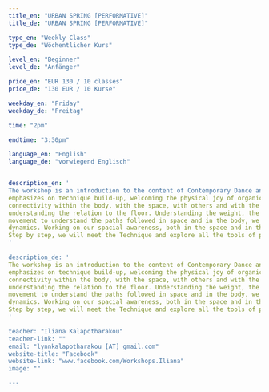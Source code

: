 ```yaml
---
title_en: "URBAN SPRING [PERFORMATIVE]"
title_de: "URBAN SPRING [PERFORMATIVE]"

type_en: "Weekly Class"
type_de: "Wöchentlicher Kurs"

level_en: "Beginner"
level_de: "Anfänger"

price_en: "EUR 130 / 10 classes"
price_de: "130 EUR / 10 Kurse"

weekday_en: "Friday"
weekday_de: "Freitag"

time: "2pm"

endtime: "3:30pm"

language_en: "English"
language_de: "vorwiegend Englisch"


description_en: '
The workshop is an introduction to the content of Contemporary Dance and of Improvisation. It's an on-going workshop that
emphasizes on technique build-up, welcoming the physical joy of organic movement. We will work on kinetic patterns (vocabulary), as well as on the
connectivity within the body, with the space, with others and with the floor. The technical part focuses on floor work practice,
understanding the relation to the floor. Understanding the weight, the direction of movement, the flow. Using the flow of the
movement to understand the paths followed in space and in the body, we will also explore different movement qualities and
dynamics. Working on our spacial awareness, both in the space and in the body, we will develop our kinetics intelligence.
Step by step, we will meet the Technique and explore all the tools of physical expression, all the way to Improvisation.
'

description_de: '
The workshop is an introduction to the content of Contemporary Dance and of Improvisation. It's an on-going workshop that
emphasizes on technique build-up, welcoming the physical joy of organic movement. We will work on kinetic patterns (vocabulary), as well as on the
connectivity within the body, with the space, with others and with the floor. The technical part focuses on floor work practice,
understanding the relation to the floor. Understanding the weight, the direction of movement, the flow. Using the flow of the
movement to understand the paths followed in space and in the body, we will also explore different movement qualities and
dynamics. Working on our spacial awareness, both in the space and in the body, we will develop our kinetics intelligence.
Step by step, we will meet the Technique and explore all the tools of physical expression, all the way to Improvisation.
'

teacher: "Iliana Kalapotharakou"
teacher-link: ""
email: "lynnkalapotharakou [AT] gmail.com"
website-title: "Facebook"
website-link: "www.facebook.com/Workshops.Iliana"
image: ""

---
```

